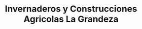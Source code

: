 ---
title: "Invernaderos y Construcciones Agricolas La Grandeza"
url: /san-andres-ixtlahuaca/invernaderos-y-construcciones-agricolas-la-grandeza/
shop: granja
---